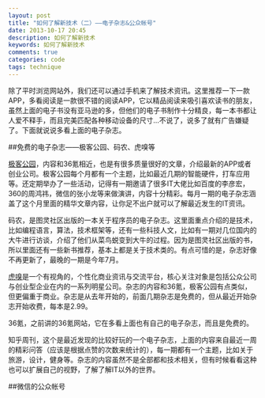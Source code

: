```yaml
---
layout: post
title: "如何了解新技术（二）——电子杂志&公众帐号"
date: 2013-10-17 20:45
description: 如何了解新技术
keywords: 如何了解新技术
comments: true
categories: code
tags: technique
---
```


除了平时浏览网站外，我们还可以通过手机来了解技术资讯。这里推荐一下一款APP，多看阅读是一款很不错的阅读APP，它以精品阅读来吸引喜欢读书的朋友，虽然上面的电子书没有亚马逊的多，但他们的电子书制作十分精良，每一本书都让人爱不释手，而且完美匹配各种移动设备的尺寸...不说了，说多了就有广告嫌疑了。下面就说说多看上面的电子杂志。  
<!--more -->
  
##免费的电子杂志——极客公园、码农、虎嗅等  
  
[极客公园][url1]，内容和36氪相近，也是有很多质量很好的文章，介绍最新的APP或者创业公司。极客公园每个月都有一个主题，比如最近几期的智能硬件，打车应用等。还定期举办了一些活动，记得有一期邀请了很多IT大佬比如百度的李彦宏，360的周鸿祎，微信的张小龙等来做演讲，内容十分精彩。每月一期的电子杂志涵盖了这个月里面的精华文章内容，让你足不出户就可以了解最近发生的IT资讯。  
  
码农，是图灵社区出版的一本关于程序员的电子杂志。这里面重点介绍的是技术，比如编程语言，算法，技术框架等，还有一些科技人文，比如有一期对几位国内的大牛进行访谈，介绍了他们从菜鸟蜕变到大牛的过程。因为是图灵社区出版的书，所以里面还有一些新书推荐，基本上都是关于技术类的。有点可惜的是，杂志好像不再更新了，最晚的一期是今年7月。  
  
[虎嗅][url2]是一个有视角的，个性化商业资讯与交流平台，核心关注对象是包括公众公司与创业型企业在内的一系列明星公司。杂志的内容和36氪，极客公园有点类似，但更偏重于商业。杂志是从去年开始的，前面几期杂志是免费的，但从最近开始杂志开始收费，每本是2.99。  
  
36氪，之前讲的36氪网站，它在多看上面也有自己的电子杂志，而且是免费的。  
  
知乎周刊，这个是最近发现的比较好玩的一个电子杂志，上面的内容来自最近一周的精彩问答（应该是根据点赞的次数来统计的），每一期都有一个主题，比如关于旅游，设计，健身等。杂志的内容虽然不是全部都和技术相关，但有时候看看这种也可以扩展自己的视野，了解了解IT以外的世界。  
  
##微信的公众帐号


[url1]: http://www.geekpark.net
[url2]: http://www.huxiu.com



